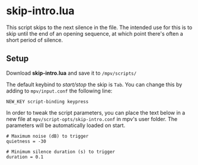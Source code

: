 # skip-intro.lua

This script skips to the next silence in the file. The intended use for this is to skip until the end of an opening sequence, at which point there's often a short period of silence.

## Setup
Download **skip-intro.lua** and save it to `/mpv/scripts/`

The default keybind to *start/stop* the skip is `Tab`.
You can change this by adding to `mpv/input.conf` the following line:
```
NEW_KEY script-binding keypress
```

In order to tweak the script parameters, you can place the text below in a new file at `mpv/script-opts/skip-intro.conf` in mpv's user folder. The parameters will be automatically loaded on start.

```
# Maximum noise (dB) to trigger
quietness = -30

# Minimum silence duration (s) to trigger
duration = 0.1
```

